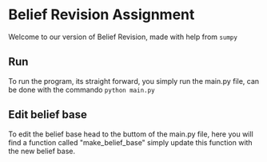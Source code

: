 # Belief Revision Assignment
Welcome to our version of Belief Revision, made with help from ``sumpy``

## Run
To run the program, its straight forward, you simply run the main.py file, can be done with the commando 
``python main.py``

## Edit belief base
To edit the belief base head to the buttom of the main.py file, here you will find a function called "make_belief_base" simply update this function with the new belief base. 